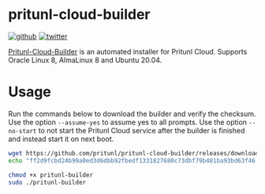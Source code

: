# pritunl-cloud-builder

[![github](https://img.shields.io/badge/github-pritunl-11bdc2.svg?style=flat)](https://github.com/pritunl)
[![twitter](https://img.shields.io/badge/twitter-pritunl-55acee.svg?style=flat)](https://twitter.com/pritunl)

[Pritunl-Cloud-Builder](https://cloud.pritunl.com) is an automated installer
for Pritunl Cloud. Supports Oracle Linux 8, AlmaLinux 8 and Ubuntu 20.04.

# Usage

Run the commands below to download the builder and verify the checksum. Use
the option `--assume-yes` to assume yes to all prompts. Use the option
`--no-start` to not start the Pritunl Cloud service after the builder is
finished and instead start it on next boot.

```bash
wget https://github.com/pritunl/pritunl-cloud-builder/releases/download/1.0.2415.20/pritunl-builder
echo "ff2d9fcbd24b99a0ed3d6dbb92fbedf1331827680c73dbf79b481ba93bd63f46  pritunl-builder" | sha256sum -c -

chmod +x pritunl-builder
sudo ./pritunl-builder
```
